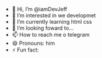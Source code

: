 - 👋 Hi, I’m @iamDevJeff
- 👀 I’m interested in we developmet
- 🌱 I’m currently learning html css
- 💞️ I’m looking foward to...
- 📫 How to reach me o telegram
- 😄 Pronouns: him
- ⚡ Fun fact: 

<!---
iamDevJeff/iamDevJeff is a ✨ special ✨ repository because its `README.md` (this file) appears on your GitHub profile.
You can click the Preview link to take a look at your changes.
--->
